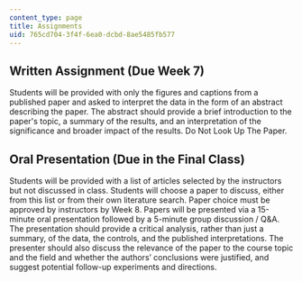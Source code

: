 ```yaml
---
content_type: page
title: Assignments
uid: 765cd704-3f4f-6ea0-dcbd-8ae5485fb577
---
```


Written Assignment (Due Week 7)
-------------------------------

Students will be provided with only the figures and captions from a published paper and asked to interpret the data in the form of an abstract describing the paper. The abstract should provide a brief introduction to the paper's topic, a summary of the results, and an interpretation of the significance and broader impact of the results. Do Not Look Up The Paper.

Oral Presentation (Due in the Final Class)
------------------------------------------

Students will be provided with a list of articles selected by the instructors but not discussed in class. Students will choose a paper to discuss, either from this list or from their own literature search. Paper choice must be approved by instructors by Week 8. Papers will be presented via a 15-minute oral presentation followed by a 5-minute group discussion / Q&A. The presentation should provide a critical analysis, rather than just a summary, of the data, the controls, and the published interpretations. The presenter should also discuss the relevance of the paper to the course topic and the field and whether the authors’ conclusions were justified, and suggest potential follow-up experiments and directions.